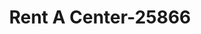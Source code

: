 ---
f_zip-code: 41701
f_state-code: KY
title: Rent A Center-25866
f_phone: 606-436-0106
f_city-only: Hazard
f_address: 66 Daniel Boone Plz Hazard
f_location-unique-id: '25866'
slug: rent-a-center-25866
updated-on: '2024-05-30T13:46:58.046Z'
created-on: '2024-05-30T13:36:59.803Z'
published-on: '2024-05-30T13:54:32.469Z'
f_city-state: cms/city/hazard-ky.md
f_company: cms/company/rent-a-center.md
f_state: cms/state/kentucky.md
layout: '[payday-loan].html'
tags: payday-loan
---